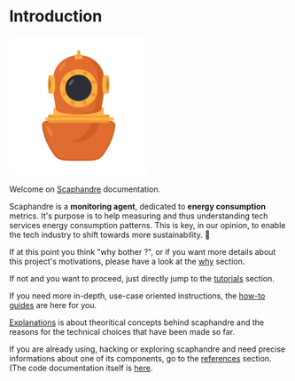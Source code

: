 # Introduction

<a href="https://github.com/hubblo-org/scaphandre/"><img src="scaphandre.svg" width="250px"/></a>

Welcome on [Scaphandre](https://github.com/hubblo-org/scaphandre) documentation.

Scaphandre is a **monitoring agent**, dedicated to **energy consumption** metrics. It's purpose is to help measuring and thus understanding tech services energy consumption patterns. This is key, in our opinion, to enable the tech industry to shift towards more sustainability. 💚

If at this point you think "why bother ?", or if you want more details about this project's motivations, please have a look at the [why](why.md) section.

If not and you want to proceed, just directly jump to the [tutorials](tutorials/overview.md) section.

If you need more in-depth, use-case oriented instructions, the [how-to guides](how-to_guides/propagate-metrics-hypervisor-to-vm_qemu-kvm.md) are here for you.

[Explanations](section) is about theoritical concepts behind scaphandre and the reasons for the technical choices that have been made so far.

If you are already using, hacking or exploring scaphandre and need precise informations about one of its components, go to the [references](references/exporter-prometheus.md) section. (The code documentation itself is [here](https://docs.rs/scaphandre/).